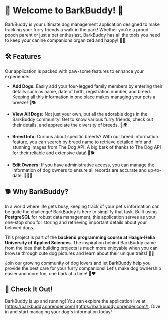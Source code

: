 # 🐾 Welcome to BarkBuddy! 🐾

BarkBuddy is your ultimate dog management application designed to make tracking your furry friends a walk in the park! Whether you're a proud pooch parent or just a pet enthusiast, BarkBuddy has all the tools you need to keep your canine companions organized and happy! 🐶💖

## 🛠️ Features

Our application is packed with paw-some features to enhance your experience:

- **Add Dogs:** Easily add your four-legged family members by entering their details such as name, date of birth, registration number, and breed. Keeping all this information in one place makes managing your pets a breeze! 📝🐕

- **View All Dogs:** Not just your own, but all the adorable dogs in the BarkBuddy community! Get to know various furry friends, check out their details, and appreciate the diversity of breeds. 🐾🌍

- **Breed Info:** Curious about specific breeds? With our breed information feature, you can search by breed name to retrieve detailed info and stunning images from The Dog API. A big bark of thanks to The Dog API for their reliable and extensive data! 📸🐕

- **Edit Owners:** If you have administrative access, you can manage the information of dog owners to ensure all records are accurate and up-to-date. 🧑‍💻📝

## 🐕 Why BarkBuddy?

In a world where life gets busy, keeping track of your pet's information can be quite the challenge! BarkBuddy is here to simplify that task. Built using **PostgreSQL** for robust data management, this application serves as your one-stop shop for storing and retrieving important details about your beloved dogs.

This project is part of the **backend programming course at Haaga-Helia University of Applied Sciences**. The inspiration behind BarkBuddy came from the idea that building projects is much more enjoyable when you can browse through cute dog pictures and learn about their unique traits! 🐶✨

Join our growing community of dog lovers and let BarkBuddy help you provide the best care for your furry companions! Let's make dog ownership easier and more fun, one bark at a time! 🐾❤️

## 🚀 Check It Out!

BarkBuddy is up and running! You can explore the application live at [https://barkbuddy.onrender.com/](https://barkbuddy.onrender.com/). Dive in and start managing your dog's information today!
